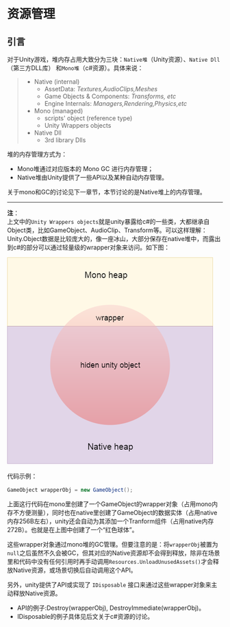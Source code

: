 # 资源管理

## 引言

对于Unity游戏，堆内存占用大致分为三块：`Native堆`（Unity资源）、`Native Dll`（第三方DLL库） 和`Mono堆`（c\#资源）。具体来说：

> * Native \(internal\)
>   * AssetData: _Textures,AudioClips,Meshes_
>   * Game Objects & Components: _Transforms, etc_
>   * Engine Internals: _Managers,Rendering,Physics,etc_
> * Mono \(managed\)
>   * scripts' object \(reference type\)
>   * Unity Wrappers objects
> * Native Dll
>   * 3rd library Dlls

堆的内存管理方式为：

* Mono堆通过对应版本的 Mono GC 进行内存管理；
* Native堆由Unity提供了一些API以及某种自动内存管理。

关于mono和GC的讨论见下一章节，本节讨论的是Native堆上的内存管理。

---

**注**：  
上文中的`Unity Wrappers objects`就是unity暴露给c\#的一些类，大都继承自Object类，比如GameObject、AudioClip、Transform等。可以这样理解：Unity.Object数据是比较庞大的，像一座冰山，大部分保存在native堆中，而露出到c\#的部分可以通过轻量级的wrapper对象来访问。如下图：

![](/resources/native_mono.png)

代码示例：

```csharp
GameObject wrapperObj = new GameObject();
```

上面这行代码在mono里创建了一个GameObject的wrapper对象（占用mono内存不方便测量），同时也在native里创建了GameObject的数据实体（占用native内存256B左右），unity还会自动为其添加一个Tranform组件（占用native内存272B）。也就是在上图中创建了一个“红色球体”。

这些wrapper对象通过mono堆的GC管理。但要注意的是：将`wrapperObj`被置为`null`之后虽然不久会被GC，但其对应的Native资源却不会得到释放，除非在场景里和代码中没有任何引用时再手动调用`Resources.UnloadUnusedAssets()`才会释放Native资源，或场景切换后自动调用这个API。

另外，unity提供了API或实现了 `IDisposable` 接口来通过这些wrapper对象来主动释放Native资源。

* API的例子:Destroy\(wrapperObj\), DestroyImmediate\(wrapperObj\)。
* IDisposable的例子具体见后文关于c\#资源的讨论。